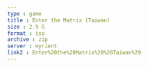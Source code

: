 ```yaml
---
type : game
title : Enter the Matrix (Taiwan)
size : 2.9 G
format : iso
archive : zip
server : myrient
link2 : Enter%20the%20Matrix%20%28Taiwan%29
---
```

